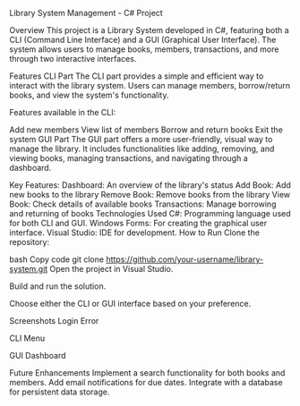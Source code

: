 Library System Management - C# Project

Overview
This project is a Library System developed in C#, featuring both a CLI (Command Line Interface) and a GUI (Graphical User Interface). The system allows users to manage books, members, transactions, and more through two interactive interfaces.

Features
CLI Part
The CLI part provides a simple and efficient way to interact with the library system. Users can manage members, borrow/return books, and view the system's functionality.


Features available in the CLI:

Add new members
View list of members
Borrow and return books
Exit the system
GUI Part
The GUI part offers a more user-friendly, visual way to manage the library. It includes functionalities like adding, removing, and viewing books, managing transactions, and navigating through a dashboard.


Key Features:
Dashboard: An overview of the library's status
Add Book: Add new books to the library
Remove Book: Remove books from the library
View Book: Check details of available books
Transactions: Manage borrowing and returning of books
Technologies Used
C#: Programming language used for both CLI and GUI.
Windows Forms: For creating the graphical user interface.
Visual Studio: IDE for development.
How to Run
Clone the repository:

bash
Copy code
git clone https://github.com/your-username/library-system.git
Open the project in Visual Studio.

Build and run the solution.

Choose either the CLI or GUI interface based on your preference.

Screenshots
Login Error

CLI Menu

GUI Dashboard

Future Enhancements
Implement a search functionality for both books and members.
Add email notifications for due dates.
Integrate with a database for persistent data storage.
